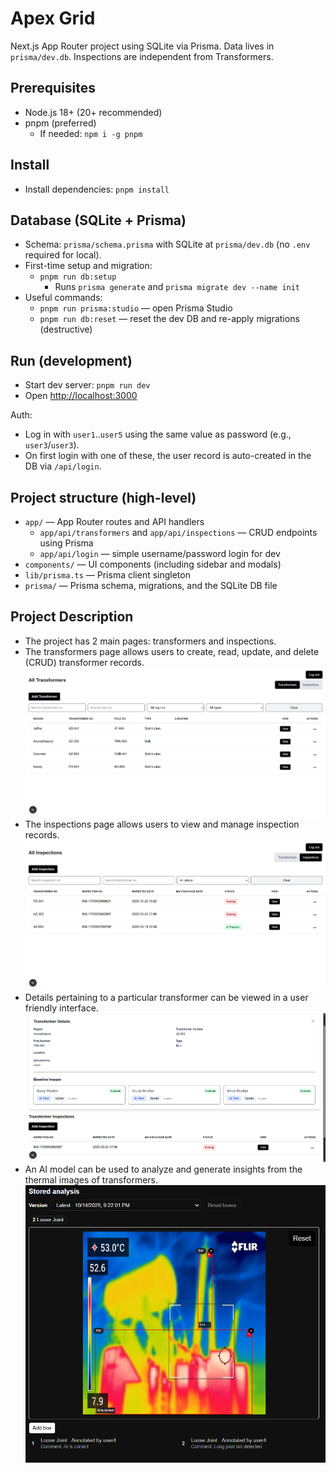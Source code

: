 # Apex Grid

Next.js App Router project using SQLite via Prisma. Data lives in `prisma/dev.db`. Inspections are independent from Transformers.

## Prerequisites

- Node.js 18+ (20+ recommended)
- pnpm (preferred)
  - If needed: `npm i -g pnpm`

## Install

- Install dependencies: `pnpm install`

## Database (SQLite + Prisma)

- Schema: `prisma/schema.prisma` with SQLite at `prisma/dev.db` (no `.env` required for local).
- First-time setup and migration:
  - `pnpm run db:setup`
    - Runs `prisma generate` and `prisma migrate dev --name init`
- Useful commands:
  - `pnpm run prisma:studio` — open Prisma Studio
  - `pnpm run db:reset` — reset the dev DB and re-apply migrations (destructive)

## Run (development)

- Start dev server: `pnpm run dev`
- Open <http://localhost:3000>

Auth:

- Log in with `user1`..`user5` using the same value as password (e.g., `user3`/`user3`).
- On first login with one of these, the user record is auto-created in the DB via `/api/login`.

## Project structure (high-level)

- `app/` — App Router routes and API handlers
  - `app/api/transformers` and `app/api/inspections` — CRUD endpoints using Prisma
  - `app/api/login` — simple username/password login for dev
- `components/` — UI components (including sidebar and modals)
- `lib/prisma.ts` — Prisma client singleton
- `prisma/` — Prisma schema, migrations, and the SQLite DB file

## Project Description

- The project has 2 main pages: transformers and inspections.
- The transformers page allows users to create, read, update, and delete (CRUD) transformer records.
![Screenshot of transformer page](transformer_page.png)
- The inspections page allows users to view and manage inspection records.
![Screenshot of inspections page](inspection_page.png)
- Details pertaining to a particular transformer can be viewed in a user friendly interface.
![Screenshot of transformer detail](transformer_detail.png)
- An AI model can be used to analyze and generate insights from the thermal images of transformers.
![Screenshot of AI inference page](ai_inference.png)
